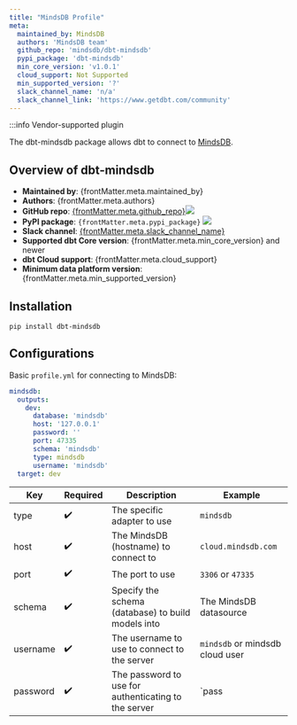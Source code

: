 ```yaml
---
title: "MindsDB Profile"
meta:
  maintained_by: MindsDB
  authors: 'MindsDB team'
  github_repo: 'mindsdb/dbt-mindsdb'
  pypi_package: 'dbt-mindsdb'
  min_core_version: 'v1.0.1'
  cloud_support: Not Supported
  min_supported_version: '?'
  slack_channel_name: 'n/a'
  slack_channel_link: 'https://www.getdbt.com/community'
---
```


:::info Vendor-supported plugin

The dbt-mindsdb package allows dbt to connect to [MindsDB](https://github.com/mindsdb/mindsdb).

## Overview of dbt-mindsdb

<ul>
    <li><strong>Maintained by</strong>: {frontMatter.meta.maintained_by}</li>
    <li><strong>Authors</strong>: {frontMatter.meta.authors}</li>
    <li><strong>GitHub repo</strong>: <a href={`https://github.com/${frontMatter.meta.github_repo}`}>{frontMatter.meta.github_repo}</a><a href={`https://github.com/${frontMatter.meta.github_repo}`}><img src={`https://img.shields.io/github/stars/${frontMatter.meta.github_repo}?style=for-the-badge`}/></a></li>
    <li><strong>PyPI package</strong>: <code>{frontMatter.meta.pypi_package}</code> <a href={`https://badge.fury.io/py/${frontMatter.meta.pypi_package}`}><img src={`https://badge.fury.io/py/${frontMatter.meta.pypi_package}.svg`}/></a></li>
    <li><strong>Slack channel</strong>: <a href={frontMatter.meta.slack_channel_link}>{frontMatter.meta.slack_channel_name}</a></li>
    <li><strong>Supported dbt Core version</strong>: {frontMatter.meta.min_core_version} and newer</li>
    <li><strong>dbt Cloud support</strong>: {frontMatter.meta.cloud_support}</li>
    <li><strong>Minimum data platform version</strong>: {frontMatter.meta.min_supported_version}</li>
    </ul>

## Installation

```
pip install dbt-mindsdb
```

## Configurations

Basic `profile.yml` for connecting to MindsDB:

```yml
mindsdb:
  outputs:
    dev:
      database: 'mindsdb'
      host: '127.0.0.1'
      password: ''
      port: 47335
      schema: 'mindsdb'
      type: mindsdb
      username: 'mindsdb'
  target: dev

```
| Key      | Required | Description                                          | Example                        |
| -------- | -------- | ---------------------------------------------------- | ------------------------------ |
| type     |    ✔️   | The specific adapter to use                          | `mindsdb`                      |
| host     |    ✔️   | The MindsDB (hostname) to connect to                 | `cloud.mindsdb.com`            |
| port     |    ✔️   | The port to use                                      | `3306`  or `47335`             |
| schema   |    ✔️   | Specify the schema (database) to build models into   | The MindsDB datasource         |
| username |    ✔️   | The username to use to connect to the server         | `mindsdb` or mindsdb cloud user|
| password |    ✔️   | The password to use for authenticating to the server | `pass                          |


